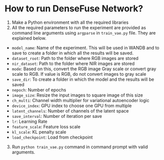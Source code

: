 # How to run DenseFuse Network?

1. Make a Python environment with all the required libraries
2. All the required parameters to run the experiment are provided as command line arguments using ```argparse``` in ```train_vae.py``` file. They are explained below.

* ```model_name```: Name of the experiment. This will be used in WANDB and to save to create a folder in which all the results will be saved.
* ```dataset_root```: Path to the folder where RGB images are stored
* ```nir_dataset```: Path to the folder where NIR images are stored
* ```mode```: Based on this, convert the RGB image Gray scale or convert gray scale to RGB. If value is RGB, do not convert images to gray scale
* ```save_dir```: To create a folder in which the model and the results will be saved
* ```nepoch```: Number of epochs 
* ```image_size```: Resize the input images to square image of this size
* ```ch_multi```: Channel width multiplier for variational autoencoder logic
* ```device_index```: GPU index to choose one GPU from multiple
* ```latent_channels```: Number of channels of the latent space
* ```save_interval```: Number of iteration per save
* ```lr```: Learning Rate
* ```feature_scale```: Feature loss scale
* ```kl_scale```: KL penalty scale
* ```load_checkpoint```: Load from checkpoint

3. Run ```python train_vae.py``` command in command prompt with valid arguments.

